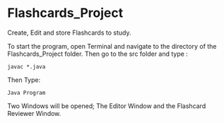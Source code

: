 # Flashcards_Project
Create, Edit and store Flashcards to study. 


To start the program, open Terminal and navigate to the directory of the Flashcards_Project folder.
Then go to the src folder and type :

```
javac *.java
```

Then Type:

```
Java Program

```
Two Windows will be opened; The Editor Window and the Flashcard Reviewer Window. 
